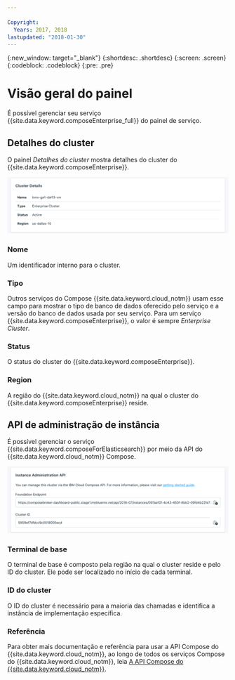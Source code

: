 ```yaml
---

Copyright:
  Years: 2017, 2018
lastupdated: "2018-01-30"
---
```


{:new_window: target="_blank"}
{:shortdesc: .shortdesc}
{:screen: .screen}
{:codeblock: .codeblock}
{:pre: .pre}

# Visão geral do painel

É possível gerenciar seu serviço {{site.data.keyword.composeEnterprise_full}} do painel de serviço.

## Detalhes do cluster

O painel _Detalhes do cluster_ mostra detalhes do cluster do {{site.data.keyword.composeEnterprise}}.

![Detalhes do cluster](./images/enterprise-cluster-details-ready.png "Uma visualização do painel Detalhes do cluster")

### Nome

Um identificador interno para o cluster.

### Tipo

Outros serviços do Compose {{site.data.keyword.cloud_notm}} usam esse campo para mostrar o tipo de banco de dados oferecido pelo serviço e a versão do banco de dados usada por seu serviço. Para um serviço {{site.data.keyword.composeEnterprise}}, o valor é sempre _Enterprise Cluster_.

### Status

O status do cluster do {{site.data.keyword.composeEnterprise}}.

### Region

A região do {{site.data.keyword.cloud_notm}} na qual o cluster do {{site.data.keyword.composeEnterprise}} reside.

## API de administração de instância

É possível gerenciar o serviço {{site.data.keyword.composeForElasticsearch}} por meio da API do {{site.data.keyword.cloud_notm}} Compose.

![Detalhes do cluster](./images/enterprise-cluster-api.png "Uma visualização da API de administração da instância")

### Terminal de base

O terminal de base é composto pela região na qual o cluster reside e pelo ID do cluster. Ele pode ser localizado no início de cada terminal.

### ID do cluster

O ID do cluster é necessário para a maioria das chamadas e identifica a instância de implementação específica.

### Referência

Para obter mais documentação e referência para usar a API Compose do {{site.data.keyword.cloud_notm}}, ao longo de todos os serviços Compose do {{site.data.keyword.cloud_notm}}, leia [A API Compose do {{site.data.keyword.cloud_notm}}](https://www.compose.com/articles/the-ibm-cloud-compose-api/).

